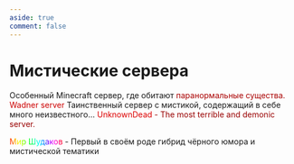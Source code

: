 ```yaml
---
aside: true
comment: false
---
```


<script setup>
    import ServerCard from "./components/ServerCard.vue";
    import {Icon} from "@iconify/vue";
</script>
<style scoped>
    .rainbow-text {
    background: linear-gradient(80deg,
    hsl(0, 100%, 50%),
    hsl(30, 100%, 50%),
    hsl(60, 100%, 50%),
    hsl(90, 100%, 50%),
    hsl(120, 100%, 50%),
    hsl(150, 100%, 50%),
    hsl(180, 100%, 50%),
    hsl(210, 100%, 50%),
    hsl(270, 100%, 50%),
    hsl(300, 100%, 50%),
    hsl(330, 100%, 50%),
    hsl(360, 100%, 50%)
    ), #FFFFFF44;
    -webkit-background-clip: text;
    -webkit-text-fill-color: transparent;
}
</style>

# Мистические сервера

<ServerCard ip="OminousVoid.net" dslink="8C6kYDGaUX" pagelink="/ov/">
    Особенный Minecraft сервер, где обитают <span style='color: #AA0000;'>паранормальные существа.</span>
</ServerCard>

<ServerCard ip="51.77.93.194:20444" dslink="8BdbfEKNHE">
    <span style='color: #CC0000;'>Wadner server</span>
</ServerCard>

<ServerCard ip="orbitium.online" dslink="orbitium">
    Таинственный сервер с мистикой, содержащий в себе много неизвестного...
</ServerCard>

<ServerCard ip="198.251.89.194:20096" dslink="qEupJs53Tc">
    <span style='color: #DD0000;'>UnknownDead</span>
    <span style='color: #990000;'> - The most terrible and demonic server.</span>
</ServerCard>

<ServerCard ip="185.219.84.39:24129" dslink="SPZCuG4kvG"
            icon_url="https://media.discordapp.net/attachments/1217581413126373499/1220094817632129104/photo_2024-03-20_22-06-42.jpg?ex=660db0d8&is=65fb3bd8&hm=71deb6c60c370e4540ede46aec2b3d7f0e10bfce14ab50dfa4b1001baf90a0ec&=&format=webp&width=160&height=160">
    <span class="rainbow-text">Мир Шудаков</span>
    - Первый в своём роде гибрид чёрного юмора и мистической тематики
</ServerCard>
